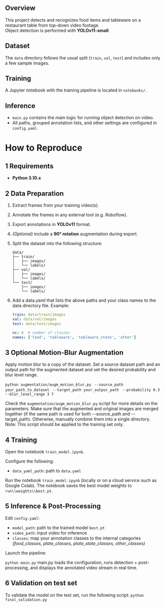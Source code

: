 ## Overview
This project detects and recognizes food items and tableware on a restaurant table from top-down video footage.  
Object detection is performed with **YOLOv11-small**.

## Dataset
The `data` directory follows the usual split (`train`, `val`, `test`) and includes only a few sample images.

## Training
A Jupyter notebook with the training pipeline is located in `notebooks/`.

## Inference
* `main.py` contains the main logic for running object detection on video.  
* All paths, grouped annotation lists, and other settings are configured in `config.yaml`.

# How to Reproduce

## 1  Requirements
- **Python 3.10.x**

## 2 Data Preparation

1. Extract frames from your training video(s).
2. Annotate the frames in any external tool (e.g. Roboflow).
3. Export annotations in **YOLOv11** format.
4. *(Optional)* include a **90° rotation** augmentation during export.
5. Split the dataset into the following structure:

   ```text
   data/
   ├── train/
   │   ├── images/
   │   └── labels/
   ├── val/
   │   ├── images/
   │   └── labels/
   └── test/
       ├── images/
       └── labels/
6. Add a data.yaml that lists the above paths and your class names to the data directory file. Example:

   ```yaml
   train: data/train/images
   val: data/val/images
   test: data/test/images

   nc: 4  # number of classes
   names: ['food', 'tableware', 'tableware_state', 'other']
   ```

## 3 Optional Motion-Blur Augmentation

Apply motion blur to a copy of the dataset. Set a source dataset path and an output path for the augmented dataset and
set the desired probability and blur level range.

`python augmentation/augm_motion_blur.py `
    `--source_path your_path_to_dataset `
    `--target_path your_outpur_path `
    `--probability 0.3 `
    `--blur_level_range 3 7`

Check the `augmentation/augm_motion_blur.py` script for more details on the parameters.
Make sure that the augmented and original images are merged together (if the same path is used for both --source_path and --target_path).
Otherwise, manually combine them into a single directory.
Note: This script should be applied to the training set only.

## 4 Training

Open the notebook `train_model.ipynb`.

Configure the following:
- `data_yaml_path`: path to `data.yaml`

Run the notebook `train_model.ipynb` (locally or on a cloud service such as Google Colab).
The notebook saves the best model weights to `run\\weights\\best.pt`. 

## 5 Inference & Post-Processing

Edit `config.yaml`:

- `model_path`: path to the trained model `best.pt`
- `video_path`: input video for inference
- `classes`: map your annotation classes to the internal categories  
  *(food_classes, plate_classes, plate_state_classes, other_classes)*

Launch the pipeline:

`python main.py`
main.py loads the configuration, runs detection + post-processing, and displays the annotated video stream in real time.

## 6 Validation on test set
To validate the model on the test set, run the following script:
`python final_validation.py`
